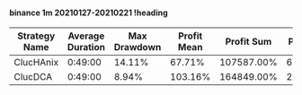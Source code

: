 #### binance 1m 20210127-20210221 !heading
| Strategy Name | Average Duration | Max Drawdown | Profit Mean | Profit Sum | Profit Total | Trade Count | Win Rate |
| ------------- | ---------------- | ------------ | ----------- | ---------- | ------------ | ----------- | -------- |
| ClucHAnix     | 0:49:00          | 14.11%       | 67.71%      | 107587.00% | 69190.00%    | 1589        | 73.25%   |
| ClucDCA       | 0:49:00          | 8.94%        | 103.16%     | 164849.00% | 25908.00%    | 1598        | 75.53%   |